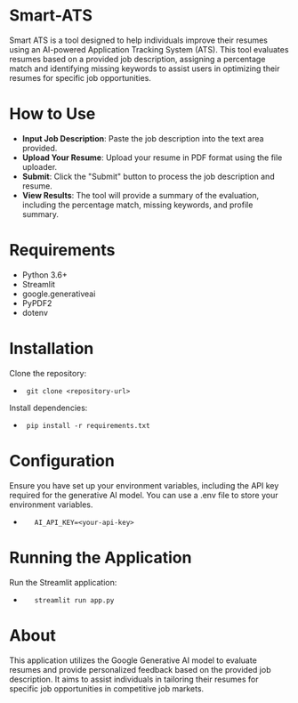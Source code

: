 # Smart-ATS
Smart ATS is a tool designed to help individuals improve their resumes using an AI-powered Application Tracking System (ATS). This tool evaluates resumes based on a provided job description, assigning a percentage match and identifying missing keywords to assist users in optimizing their resumes for specific job opportunities.

# How to Use
- **Input Job Description**: Paste the job description into the text area provided.
- **Upload Your Resume**: Upload your resume in PDF format using the file uploader.
- **Submit**: Click the "Submit" button to process the job description and resume.
- **View Results**: The tool will provide a summary of the evaluation, including the percentage match, missing keywords, and profile summary.

# Requirements
- Python 3.6+
- Streamlit
- google.generativeai
- PyPDF2
- dotenv

# Installation
Clone the repository: 
-      git clone <repository-url>
Install dependencies:
-      pip install -r requirements.txt

# Configuration
Ensure you have set up your environment variables, including the API key required for the generative AI model. You can use a .env file to store your environment variables.
-        AI_API_KEY=<your-api-key>
# Running the Application
Run the Streamlit application:

-        streamlit run app.py
# About
This application utilizes the Google Generative AI model to evaluate resumes and provide personalized feedback based on the provided job description. It aims to assist individuals in tailoring their resumes for specific job opportunities in competitive job markets.



    

